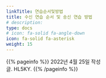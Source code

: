 ```yaml
---
linkTitle: 연습순서및방법
title: 수신 연습 순서 및 송신 연습 방법
# description: 
type: docs
# icon: fa-solid fa-angle-down
icon: fa-solid fa-asterisk
weight: 15
---
```


{{% pageinfo %}}
2022년 4월 25일 작성<br>
글. HL5KY.
{{% /pageinfo %}}
